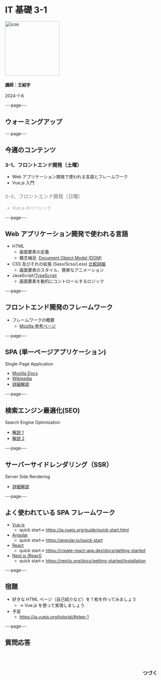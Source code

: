 # IT 基礎 3-1

<img src="/images/icon-transparent.png" alt="icon" width="180"/>

#### 講師：王紹宇

2024-1-6

---page---

## ウォーミングアップ

---page---

## 今週のコンテンツ

### 3-1、フロントエンド開発（土曜）

- Web アプリケーション開発で使われる言語とフレームワーク
- Vue.js 入門

<div style="opacity: 0.4; text-align: left">

### 2-3、フロントエンド開発（日曜）

- Vue.js のベーシック

</div>

---page---

## Web アプリケーション開発で使われる言語

- HTML
  - 画面要素の定義
  - 概念補足: [Document Object Model (DOM)](https://www.javadrive.jp/javascript/dom/index1.html)
- CSS 及びそれの拡張 (Sass/Scss/Less) [比較詳細](https://brriant.hatenablog.com/entry/2015/09/22/145413)
  - 画面要素のスタイル、簡単なアニメーション
- JavaScript/[TypeScript](https://ja.wikipedia.org/wiki/TypeScript)
  - 画面要素を動的にコントロールするロジック

---page---

## フロントエンド開発のフレームワーク

- フレームワークの概要
  - [Mozilla 参考ページ](https://developer.mozilla.org/ja/docs/Learn/Tools_and_testing/Client-side_JavaScript_frameworks/Introduction)

---page---

## SPA (単一ページアプリケーション)

Single-Page Application

- [Mozilla Docs](https://developer.mozilla.org/ja/docs/Glossary/SPA)
- [Wikipedia](https://ja.wikipedia.org/wiki/%E3%82%B7%E3%83%B3%E3%82%B0%E3%83%AB%E3%83%9A%E3%83%BC%E3%82%B8%E3%82%A2%E3%83%97%E3%83%AA%E3%82%B1%E3%83%BC%E3%82%B7%E3%83%A7%E3%83%B3)
- [詳細解説](https://www.alobridge.com/blog/1072/)

---page---

## 検索エンジン最適化(SEO)

Search Engine Optimization

- [解説 1](https://webtan.impress.co.jp/g/seo)
- [解説 2](https://qiita.com/G-awa/items/639f4f83aa4d97bc1f0d)

---page---

## サーバーサイドレンダリング（SSR）

Server Side Rendering

- [詳細解説](https://qiita.com/Thang_TQ/items/1e1d86bffd2288ce1865)

---page---

## よく使われている SPA フレームワーク

- [Vue.js](https://vuejs.org/)
  - quick start→ https://ja.vuejs.org/guide/quick-start.html
- [Angular](https://angular.io/)
  - quick start→ https://angular.io/quick-start
- [React](https://react.dev/)
  - quick start→ https://create-react-app.dev/docs/getting-started
- [Next.js (React)](https://nextjs.org/)
  - quick start→ https://nextjs.org/docs/getting-started/installation

---page---

## 宿題

- 好きな HTML ページ（自己紹介など）を 1 枚を作ってみましょう
  - → Vue.js を使って実現しましょう
- 予習
  - https://ja.vuejs.org/tutorial/#step-1

---page---

<section style="text-align: left;">
  <h1>質問応答</h1>
  <br/>
  <br/>
  <h3 style="text-align: right;">つづく</h3>
</section>
